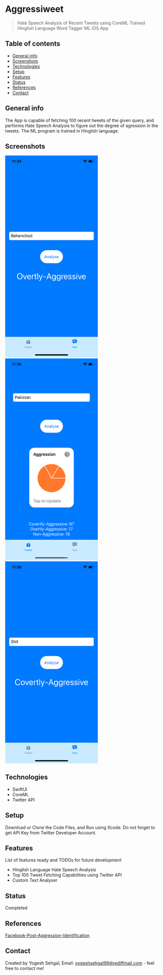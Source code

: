 # Aggressiweet
> Hate Speech Analysis of Recent Tweets using CoreML Trained Hinglish Language Word Tagger ML iOS App 

## Table of contents
* [General info](#general-info)
* [Screenshots](#screenshots)
* [Technologies](#technologies)
* [Setup](#setup)
* [Features](#features)
* [Status](#status)
* [References](#references)
* [Contact](#contact)

## General info
The App is capable of fetching 100 recent tweets of the given query, and performs Hate Speech Analysis to figure out the degree of agression in the tweets. The ML
program is trained in Hinglish language.

## Screenshots
<img src="https://raw.githubusercontent.com/ysehgal147/aggressiweet/master/Screenshots/Simulator%20Screen%20Shot%20-%20iPhone%2011%20Pro%20-%202020-07-30%20at%2011.34.07.png" width="300">&nbsp;&nbsp;&nbsp;&nbsp;&nbsp;&nbsp;&nbsp;&nbsp;&nbsp;&nbsp;<img src="https://raw.githubusercontent.com/ysehgal147/aggressiweet/master/Screenshots/Simulator%20Screen%20Shot%20-%20iPhone%2011%20Pro%20-%202020-07-30%20at%2011.36.16.png" width="300">&nbsp;&nbsp;&nbsp;&nbsp;&nbsp;&nbsp;&nbsp;&nbsp;&nbsp;&nbsp;<img src="https://raw.githubusercontent.com/ysehgal147/aggressiweet/master/Screenshots/Simulator%20Screen%20Shot%20-%20iPhone%2011%20Pro%20-%202020-07-30%20at%2011.36.02.png" width="300">


## Technologies
* SwiftUI
* CoreML
* Twitter API

## Setup
Download or Clone the Code Files, and Run using Xcode. Do not forget to get API Key from Twitter Developer Account.

## Features
List of features ready and TODOs for future development
* Hinglish Language Hate Speech Analysis
* Top 100 Tweet Fetching Capabilities using Twitter API
* Custom Text Analyser

## Status
Completed

## References
[Facebook-Post-Aggression-Identification](https://github.com/kraiyani/Facebook-Post-Aggression-Identification)

## Contact
Created by Yogesh Sehgal, Email: [yogeshsehgal99@rediffmail.com](yogeshsehgal99@rediffmail.com) - feel free to contact me!
